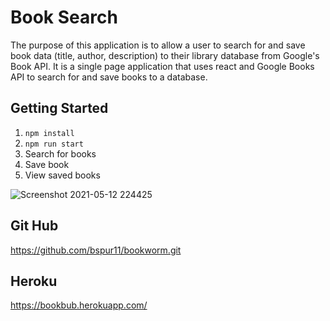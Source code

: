 
# Book Search

 The purpose of this application is to allow a user to search for and save book data (title, author, description) to their library database from Google's Book API. It is a single page application that uses react and Google Books API to search for and save books to a database.

 ## Getting Started

1. `npm install`
2. `npm run start`
3. Search for books
4. Save book
5. View saved books

![Screenshot 2021-05-12 224425](https://user-images.githubusercontent.com/63411329/118070399-d1f46d80-b373-11eb-9fde-81873fb75db6.png)


## Git Hub

https://github.com/bspur11/bookworm.git

## Heroku

https://bookbub.herokuapp.com/

